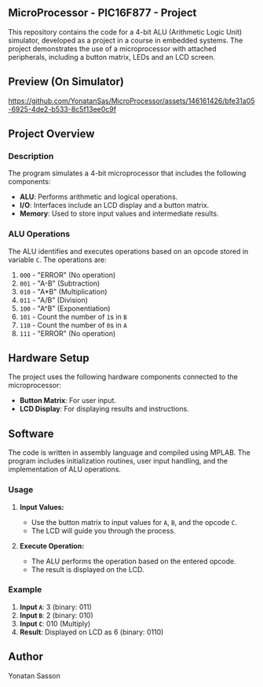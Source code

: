 ## MicroProcessor - PIC16F877 - Project

This repository contains the code for a 4-bit ALU (Arithmetic Logic Unit) simulator, developed as a project in a course in embedded systems. The project demonstrates the use of a microprocessor with attached peripherals, including a button matrix, LEDs and an LCD screen.

## Preview (On Simulator)
https://github.com/YonatanSas/MicroProcessor/assets/146161426/bfe31a05-6925-4de2-b533-8c5f13ee0c9f

## Project Overview

### Description
The program simulates a 4-bit microprocessor that includes the following components:
- **ALU**: Performs arithmetic and logical operations.
- **I/O**: Interfaces include an LCD display and a button matrix.
- **Memory**: Used to store input values and intermediate results.

### ALU Operations
The ALU identifies and executes operations based on an opcode stored in variable `C`. The operations are:
1. `000` - "ERROR" (No operation)
2. `001` - "A-B" (Subtraction)
3. `010` - "A*B" (Multiplication)
4. `011` - "A/B" (Division)
5. `100` - "A^B" (Exponentiation)
6. `101` - Count the number of `1`s in `B`
7. `110` - Count the number of `0`s in `A`
8. `111` - "ERROR" (No operation)

## Hardware Setup
The project uses the following hardware components connected to the microprocessor:
- **Button Matrix**: For user input.
- **LCD Display**: For displaying results and instructions.

## Software
The code is written in assembly language and compiled using MPLAB. The program includes initialization routines, user input handling, and the implementation of ALU operations.

### Usage
    
1. **Input Values:**
    - Use the button matrix to input values for `A`, `B`, and the opcode `C`.
    - The LCD will guide you through the process.

2. **Execute Operation:**
    - The ALU performs the operation based on the entered opcode.
    - The result is displayed on the LCD.

### Example
1. **Input `A`**: 3 (binary: 011)
2. **Input `B`**: 2 (binary: 010)
3. **Input `C`**: 010 (Multiply)
4. **Result**: Displayed on LCD as 6 (binary: 0110)

## Author
Yonatan Sasson 
